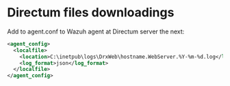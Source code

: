 # Directum files downloadings

Add to agent.conf to Wazuh agent at Directum server the next:
```xml
<agent_config>
  <localfile>
    <location>C:\inetpub\logs\DrxWeb\hostname.WebServer.%Y-%m-%d.log</location> <!-- Substitute log file path to actual one --> 
    <log_format>json</log_format>
  </localfile>
</agent_config>
```
